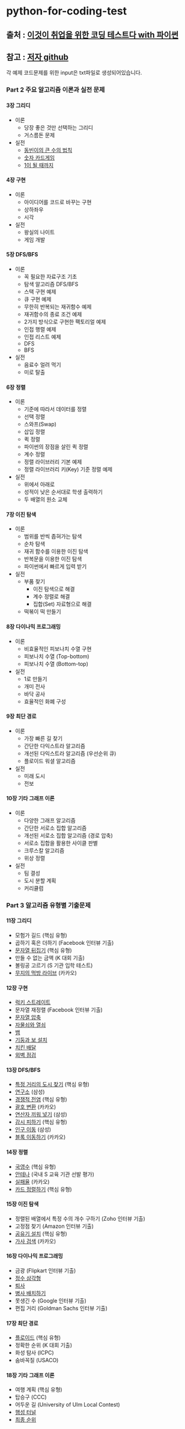 # python-for-coding-test
## 출처 : [이것이 취업을 위한 코딩 테스트다 with 파이썬](http://www.yes24.com/Product/Goods/91433923)
## 참고 : [저자 github](https://github.com/ndb796/python-for-coding-test)
각 예제 코드문제를 위한 input은 txt파일로 생성되어있습니다.

### Part 2 주요 알고리즘 이론과 실전 문제

#### 3장 그리디

* 이론
    * 당장 좋은 것만 선택하는 그리디
    * 거스름돈 문제
* 실전
    * [동빈이의 큰 수의 법칙](/03/1.py)
    * [숫자 카드게임](/03/2.py)
    * [1이 될 때까지](/03/3.py)

#### 4장 구현

* 이론
    * 아이디어를 코드로 바꾸는 구현
    * 상하좌우
    * 시각
* 실전
    * 왕실의 나이트
    * 게임 개발

#### 5장 DFS/BFS

* 이론
    * 꼭 필요한 자료구조 기초
    * 탐색 알고리즘 DFS/BFS
    * 스택 구현 예제
    * 큐 구현 예제
    * 무한히 반복되는 재귀함수 예제
    * 재귀함수의 종료 조건 예제
    * 2가지 방식으로 구현한 팩토리얼 예제
    * 인접 행렬 예제
    * 인접 리스트 예제
    * DFS
    * BFS
* 실전
    * 음료수 얼려 먹기
    * 미로 탈출

#### 6장 정렬

* 이론
    * 기준에 따라서 데이터를 정렬
    * 선택 정렬
    * 스와프(Swap)
    * 삽입 정렬
    * 퀵 정렬
    * 파이썬의 장점을 살린 퀵 정렬
    * 계수 정렬
    * 정렬 라이브러리 기본 예제
    * 정렬 라이브러리 키(Key) 기준 정렬 예제
* 실전
    * 위에서 아래로
    * 성적이 낮은 순서대로 학생 출력하기
    * 두 배열의 원소 교체

#### 7장 이진 탐색

* 이론
    * 범위를 반씩 좁혀가는 탐색
    * 순차 탐색
    * 재귀 함수를 이용한 이진 탐색
    * 반복문을 이용한 이진 탐색
    * 파이썬에서 빠르게 입력 받기
* 실전
    * 부품 찾기
        * 이진 탐색으로 해결
        * 계수 정렬로 해결
        * 집합(Set) 자료형으로 해결
    * 떡볶이 떡 만들기

#### 8장 다이나믹 프로그래밍

* 이론
    * 비효율적인 피보나치 수열 구현
    * 피보나치 수열 (Top-bottom)
    * 피보나치 수열 (Bottom-top)
* 실전
    * 1로 만들기
    * 개미 전사
    * 바닥 공사
    * 효율적인 화폐 구성

#### 9장 최단 경로

* 이론
    * 가장 빠른 길 찾기
    * 간단한 다익스트라 알고리즘
    * 개선된 다익스트라 알고리즘 (우선순위 큐)
    * 플로이드 워셜 알고리즘
* 실전
    * 미래 도시
    * 전보

#### 10장 기타 그래프 이론

* 이론
    * 다양한 그래프 알고리즘
    * 간단한 서로소 집합 알고리즘
    * 개선된 서로소 집합 알고리즘 (경로 압축)
    * 서로소 집합을 활용한 사이클 판별
    * 크루스칼 알고리즘
    * 위상 정렬
* 실전
    * 팀 결성
    * 도시 분할 계획
    * 커리큘럼

### Part 3 알고리즘 유형별 기출문제

#### 11장 그리디

* 모험가 길드 (핵심 유형)
* 곱하기 혹은 더하기 (Facebook 인터뷰 기출)
* [문자열 뒤집기](https://www.acmicpc.net/problem/1439) (핵심 유형)
* 만들 수 없는 금액 (K 대회 기출)
* 볼링공 고르기 (S 기관 입학 테스트)
* [무지의 먹방 라이브](https://programmers.co.kr/learn/courses/30/lessons/42891) (카카오)

#### 12장 구현

* [럭키 스트레이트](https://www.acmicpc.net/problem/18406)
* 문자열 재정렬 (Facebook 인터뷰 기출)
* [문자열 압축](https://programmers.co.kr/learn/courses/30/lessons/60057)
* [자물쇠와 열쇠](https://programmers.co.kr/learn/courses/30/lessons/60059)
* [뱀](https://www.acmicpc.net/problem/3190)
* [기둥과 보 설치](https://programmers.co.kr/learn/courses/30/lessons/60061)
* [치킨 배달](https://www.acmicpc.net/problem/15686) 
* [외벽 점검](https://programmers.co.kr/learn/courses/30/lessons/60062)

#### 13장 DFS/BFS

* [특정 거리의 도시 찾기](https://www.acmicpc.net/problem/18352) (핵심 유형)
* [연구소](https://www.acmicpc.net/problem/14502) (삼성)
* [경쟁적 전염](https://www.acmicpc.net/problem/18405) (핵심 유형)
* [괄호 변환](https://programmers.co.kr/learn/courses/30/lessons/60058) (카카오)
* [연산자 끼워 넣기](https://www.acmicpc.net/problem/14888) (삼성)
* [감시 피하기](https://www.acmicpc.net/problem/18428) (핵심 유형)
* [인구 이동](https://www.acmicpc.net/problem/16234) (삼성)
* [블록 이동하기](https://programmers.co.kr/learn/courses/30/lessons/60063) (카카오)

#### 14장 정렬

* [국영수](https://www.acmicpc.net/problem/10825) (핵심 유형)
* [안테나](https://www.acmicpc.net/problem/18310) (국내 S 교육 기관 선발 평가)
* [실패율](https://programmers.co.kr/learn/courses/30/lessons/42889) (카카오)
* [카드 정렬하기](https://www.acmicpc.net/problem/1715) (핵심 유형)

#### 15장 이진 탐색

* 정렬된 배열에서 특정 수의 개수 구하기 (Zoho 인터뷰 기출)
* 고정점 찾기 (Amazon 인터뷰 기출)
* [공유기 설치](https://www.acmicpc.net/problem/2110) (핵심 유형)
* [가사 검색](https://programmers.co.kr/learn/courses/30/lessons/60060) (카카오)

#### 16장 다이나믹 프로그래밍

* 금광 (Flipkart 인터뷰 기출)
* [정수 삼각형](https://www.acmicpc.net/problem/1932)
* [퇴사](https://www.acmicpc.net/problem/14501)
* [병사 배치하기](https://www.acmicpc.net/problem/18353) 
* 못생긴 수 (Google 인터뷰 기출)
* 편집 거리 (Goldman Sachs 인터뷰 기출)

#### 17장 최단 경로

* [플로이드](https://www.acmicpc.net/problem/11404) (핵심 유형)
* 정확한 순위 (K 대회 기출)
* 화성 탐사 (ICPC)
* 숨바꼭질 (USACO)

#### 18장 기타 그래프 이론

* 여행 계획 (핵심 유형)
* 탑승구 (CCC)
* 어두운 길 (University of Ulm Local Contest)
* [행성 터널](https://www.acmicpc.net/problem/2887)
* [최종 순위](https://www.acmicpc.net/problem/3665)
